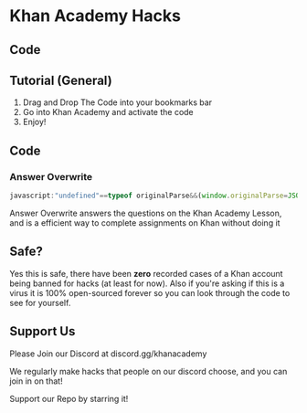 # Khan Academy Hacks

## Code



## Tutorial (General)

1) Drag and Drop The Code into your bookmarks bar
2) Go into Khan Academy and activate the code
3) Enjoy!

## Code

### Answer Overwrite

```js
javascript:"undefined"==typeof originalParse&&(window.originalParse=JSON.parse),console.log("if you look in the console you WILL see a error, they save it as a question though so I'm not worried about it right now."),JSON.parse=function(o,t){let e=originalParse(o,t);try{const o=JSON.parse(e.data.assessmentItem.item.itemData);o.question&&o.question.content&&o.question.content[1]===o.question.content[1].toUpperCase()&&(console.log(o),o.question.content="pt"===location.hostname.split(".")[0]?"Selecione uma opção de resposta.":"Please select a answer choice.\n [[☃ radio 1]] [[☃ explanation 1]]",o.question.widgets={"radio 1":{options:{choices:[{content:"pt"===location.hostname.split(".")[0]?"Correcto":"Correct",correct:!0},{content:"pt"===location.hostname.split(".")[0]?"Incorrecto":"Incorrect",correct:!1}]}},"explanation 1":{options:{explanation:"discord.gg/khanacademy",hidePrompt:"",showPrompt:"Discord"}}},e.data.assessmentItem.item.itemData=JSON.stringify(o))}catch(o){}return e},location.softReload=()=>{const o=document.getElementsByTagName("html")[0].outerHTML;document.open(),document.write(o),document.close()},location.softReload(),console.error=function(){};
```  

Answer Overwrite answers the questions on the Khan Academy Lesson, and is a efficient way to complete assignments on Khan without doing it

## Safe?

Yes this is safe, there have been **zero** recorded cases of a Khan account being banned for hacks (at least for now). Also if you're asking if this is a virus it is 100% open-sourced forever so you can look through the code to see for yourself.

## Support Us

Please Join our Discord at discord.gg/khanacademy 

We regularly make hacks that people on our discord choose, and you can join in on that!

Support our Repo by starring it!

